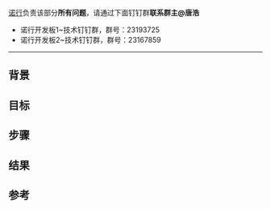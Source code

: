 [诺行](http://www.notioni.com)负责该部分**所有问题**，请通过下面钉钉群**联系群主@唐浩**
* 诺行开发板1~技术钉钉群，群号：23193725
* 诺行开发板2~技术钉钉群，群号：23167859
---
## 背景

## 目标

## 步骤

## 结果

## 参考